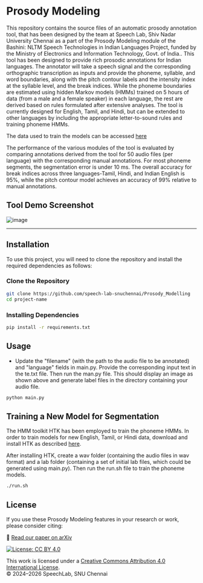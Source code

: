 # Prosody Modeling

This repository contains the source files of an automatic prosody annotation tool, that has been designed by the team at Speech Lab, Shiv Nadar University Chennai as a part of the Prosody Modeling module of the Bashini: NLTM Speech Technologies in Indian Languages Project, funded by the Ministry of Electronics and Information Technology, Govt. of India.. This tool has been designed to provide rich prosodic annotations for Indian languages. The annotator will take a speech signal and the corresponding orthographic transcription as inputs and provide the phoneme, syllable, and word boundaries, along with the pitch contour labels and the intensity index at the syllable level, and the break indices. While the phoneme boundaries are estimated using hidden Markov models (HMMs) trained on 5 hours of data (from a male and a female speaker) in each language, the rest are derived based on rules formulated after extensive analyses. The tool is currently designed for English, Tamil, and Hindi, but can be extended to other languages by including the appropriate letter-to-sound rules and training phoneme HMMs.

The data used to train the models can be accessed [here](https://www.iitm.ac.in/donlab/indictts)

The performance of the various modules of the tool is evaluated by comparing annotations derived from the tool for 50 audio files (per language) with the corresponding manual annotations. For most phoneme segments, the segmentation error is under 10 ms. The overall accuracy for break indices across three languages-Tamil, Hindi, and Indian English is 95%, while the pitch contour model achieves an accuracy of 99% relative to manual annotations.

## Tool Demo Screenshot

![image](https://github.com/speech-lab-snuchennai/Prosody_Modelling/assets/166628077/49e824d9-04de-4795-94e0-d29f8b617956)

---
## Installation

To use this project, you will need to clone the repository and install the required dependencies as follows:

### Clone the Repository

```bash
git clone https://github.com/speech-lab-snuchennai/Prosody_Modelling
cd project-name
```
### Installing Dependencies

```bash
pip install -r requirements.txt
```

## Usage

- Update the "filename" (with the path to the audio file to be annotated) and "language" fields in main.py. Provide the corresponding input text in the te.txt file. Then run the man.py file. This should display an image as shown above and generate label files in the directory containing your audio file.

```bash
python main.py
```

## Training a New Model for Segmentation

The HMM toolkit HTK has been employed to train the phoneme HMMs. In order to train models for new English, Tamil, or Hindi data, download and install HTK as described [here](https://speech.zone/forums/topic/how-to-compile-htk/).

After installing HTK, create a wav folder (containing the audio files in wav format) and a lab folder (containing a set of initial lab files, which could be generated using main.py). Then run the run.sh file to train the phoneme models.

```bash
./run.sh
```

## License

If you use these Prosody Modeling features in your research or work, please consider citing:

📄 [Read our paper on arXiv](https://arxiv.org/pdf/2502.09661)

[![License: CC BY 4.0](https://img.shields.io/badge/License-CC%20BY%204.0-lightgrey.svg)](https://creativecommons.org/licenses/by/4.0/)

This work is licensed under a [Creative Commons Attribution 4.0 International License](https://creativecommons.org/licenses/by/4.0/).  
© 2024–2026 SpeechLab, SNU Chennai

